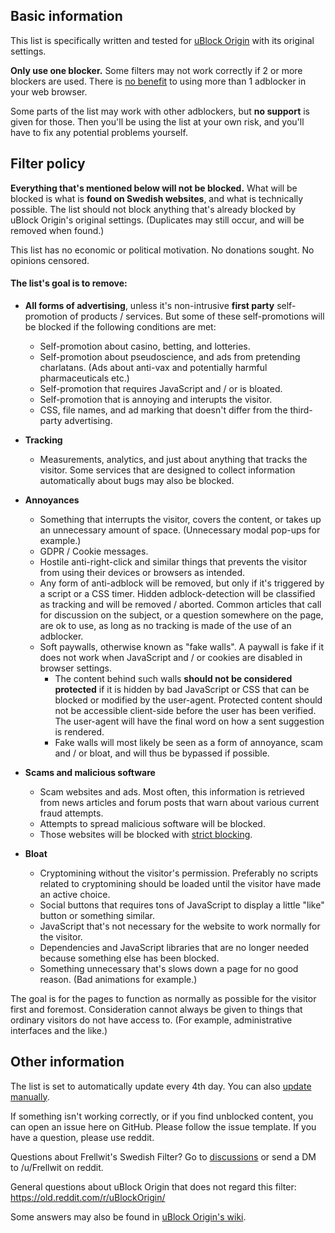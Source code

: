 ## Basic information

This list is specifically written and tested for [uBlock Origin](https://github.com/gorhill/uBlock) with its original settings.

**Only use one blocker.** Some filters may not work correctly if 2 or more blockers are used. There is [no benefit](https://twitter.com/gorhill/status/1033706103782170625) to using more than 1 adblocker in your web browser.

Some parts of the list may work with other adblockers, but **no support** is given for those. Then you'll be using the list at your own risk, and you'll have to fix any potential problems yourself.

## Filter policy

**Everything that's mentioned below will not be blocked.** What will be blocked is what is **found on Swedish websites**, and what is technically possible. The list should not block anything that's already blocked by uBlock Origin's original settings. (Duplicates may still occur, and will be removed when found.)

This list has no economic or political motivation. No donations sought. No opinions censored.

#### The list's goal is to remove:

* **All forms of advertising**, unless it's non-intrusive **first party** self-promotion of products / services. But some of these self-promotions will be blocked if the following conditions are met:
    - Self-promotion about casino, betting, and lotteries.
    - Self-promotion about pseudoscience, and ads from pretending charlatans. (Ads about anti-vax and potentially harmful pharmaceuticals etc.)
    - Self-promotion that requires JavaScript and / or is bloated.
    - Self-promotion that is annoying and interupts the visitor.
    - CSS, file names, and ad marking that doesn't differ from the third-party advertising.

* **Tracking**
    - Measurements, analytics, and just about anything that tracks the visitor. Some services that are designed to collect information automatically about bugs may also be blocked.

* **Annoyances**
    - Something that interrupts the visitor, covers the content, or takes up an unnecessary amount of space. (Unnecessary modal pop-ups for example.)
    - GDPR / Cookie messages.
    - Hostile anti-right-click and similar things that prevents the visitor from using their devices or browsers as intended.
    - Any form of anti-adblock will be removed, but only if it's triggered by a script or a CSS timer. Hidden adblock-detection will be classified as tracking and will be removed / aborted. Common articles that call for discussion on the subject, or a question somewhere on the page, are ok to use, as long as no tracking is made of the use of an adblocker.
    - Soft paywalls, otherwise known as "fake walls". A paywall is fake if it does not work when JavaScript and / or cookies are disabled in browser settings. 
        - The content behind such walls **should not be considered protected** if it is hidden by bad JavaScript or CSS that can be blocked or modified by the user-agent. Protected content should not be accessible client-side before the user has been verified. The user-agent will have the final word on how a sent suggestion is rendered.
        - Fake walls will most likely be seen as a form of annoyance, scam and / or bloat, and will thus be bypassed if possible.

* **Scams and malicious software**
    - Scam websites and ads. Most often, this information is retrieved from news articles and forum posts that warn about various current fraud attempts.
    - Attempts to spread malicious software will be blocked.
    - Those websites will be blocked with [strict blocking](https://github.com/gorhill/uBlock/wiki/Strict-blocking).

* **Bloat**
    - Cryptomining without the visitor's permission. Preferably no scripts related to cryptomining should be loaded until the visitor have made an active choice.
    - Social buttons that requires tons of JavaScript to display a little "like" button or something similar.
    - JavaScript that's not necessary for the website to work normally for the visitor.
    - Dependencies and JavaScript libraries that are no longer needed because something else has been blocked.
    - Something unnecessary that's slows down a page for no good reason. (Bad animations for example.)

The goal is for the pages to function as normally as possible for the visitor first and foremost. Consideration cannot always be given to things that ordinary visitors do not have access to. (For example, administrative interfaces and the like.)

## Other information

The list is set to automatically update every 4th day. You can also [update manually](https://github.com/gorhill/uBlock/wiki/Dashboard:-Filter-lists#update-now).

If something isn't working correctly, or if you find unblocked content, you can open an issue here on GitHub. Please follow the issue template. If you have a question, please use reddit.

Questions about Frellwit's Swedish Filter? Go to [discussions](https://github.com/lassekongo83/Frellwits-filter-lists/discussions) or send a DM to /u/Frellwit on reddit.

General questions about uBlock Origin that does not regard this filter: https://old.reddit.com/r/uBlockOrigin/

Some answers may also be found in [uBlock Origin's wiki](https://github.com/gorhill/uBlock/wiki).
